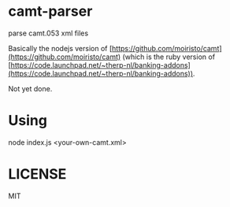 # camt-parser
parse camt.053 xml files

Basically the nodejs version of [https://github.com/moiristo/camt](https://github.com/moiristo/camt) (which is the ruby version of [https://code.launchpad.net/~therp-nl/banking-addons](https://code.launchpad.net/~therp-nl/banking-addons)).

Not yet done.

# Using

node index.js <your-own-camt.xml>

# LICENSE

MIT
